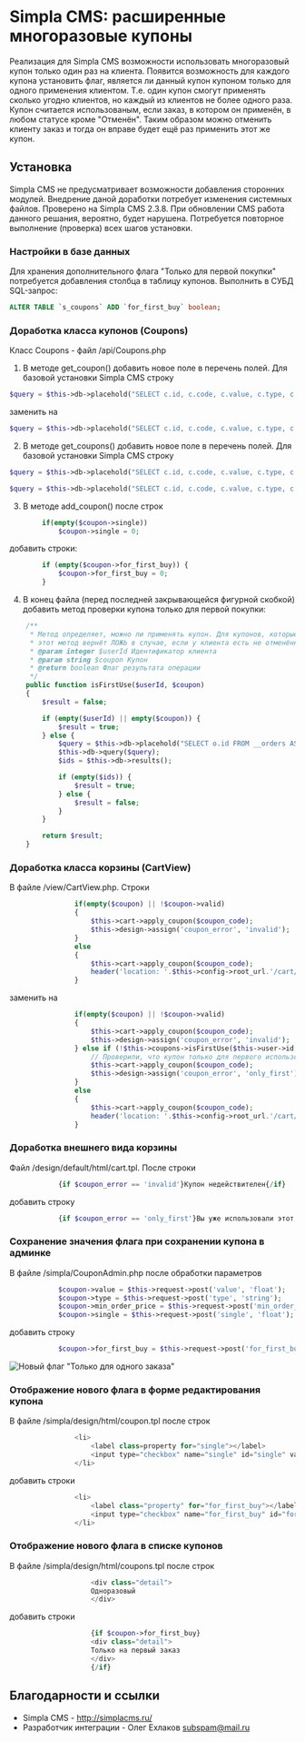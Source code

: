 # Simpla CMS: расширенные многоразовые купоны
Реализация для Simpla CMS возможности использовать многоразовый купон только один раз на клиента. Появится возможность для каждого купона установить флаг, является ли данный купон купоном только для одного применения клиентом. Т.е. один купон смогут применять сколько угодно клиентов, но каждый из клиентов не более одного раза. Купон считается использованым, если заказ, в котором он применён, в любом статусе кроме "Отменён". Таким образом можно отменить клиенту заказ и тогда он вправе будет ещё раз применить этот же купон.

## Установка

Simpla CMS не предусматривает возможности добавления сторонних модулей. Внедрение даной доработки потребует изменения системных файлов. Проверено на Simpla CMS 2.3.8. При обновлении CMS работа данного решания, вероятно, будет нарушена. Потребуется повторное выполнение (проверка) всех шагов установки.

### Настройки в базе данных

Для хранения дополнительного флага "Только для первой покупки" потребуется добавления столбца в таблицу купонов. Выполнить в СУБД SQL-запрос:
```sql
ALTER TABLE `s_coupons` ADD `for_first_buy` boolean;
```

### Доработка класса купонов (Coupons)

Класс Coupons - файл /api/Coupons.php
1. В методе get_coupon() добавить новое поле в перечень полей. Для базовой установки Simpla CMS строку
```php
$query = $this->db->placehold("SELECT c.id, c.code, c.value, c.type, c.expire, min_order_price, c.single, c.usages,
```

заменить на
```php
$query = $this->db->placehold("SELECT c.id, c.code, c.value, c.type, c.expire, min_order_price, c.single, c.usages, c.for_first_buy,
```

2. В методе get_coupons() добавить новое поле в перечень полей. Для базовой установки Simpla CMS строку
```php
$query = $this->db->placehold("SELECT c.id, c.code, c.value, c.type, c.expire, min_order_price, c.single, c.usages,
```
```php
$query = $this->db->placehold("SELECT c.id, c.code, c.value, c.type, c.expire, min_order_price, c.single, c.usages, c.for_first_buy,
```

3. В методе add_coupon() после строк
```php
		if(empty($coupon->single))
			$coupon->single = 0;
```
добавить строки:
```php
		if (empty($coupon->for_first_buy)) {
			$coupon->for_first_buy = 0;
		}
```

4. В конец файла (перед последней закрывающейся фигурной скобкой) добавить метод проверки купона только для первой покупки:
```php
    /**
     * Метод определяет, можно ли применять купон. Для купонов, которые только для однократного использования одним пользователем,
     * этот метод вернёт ЛОЖЬ в случае, если у клиента есть не отменённые заказы с таким купоном
     * @param integer $userId Идентификатор клиента
     * @param string $coupon Купон
     * @return boolean Флаг результата операции
     */
    public function isFirstUse($userId, $coupon)
    {
        $result = false;

        if (empty($userId) || empty($coupon)) {
            $result = true;
        } else {
            $query = $this->db->placehold("SELECT o.id FROM __orders AS o, __coupons AS c WHERE c.for_first_buy=1 AND c.code=? AND c.code=o.coupon_code AND o.user_id=? AND o.status<>3 LIMIT 1", $coupon, intval($userId));
            $this->db->query($query);
            $ids = $this->db->results();

            if (empty($ids)) {
                $result = true;
            } else {
                $result = false;
            }
        }

        return $result;
    }
```

### Доработка класса корзины (CartView)

В файле /view/CartView.php. Строки
```php
				if(empty($coupon) || !$coupon->valid)
				{
		    		$this->cart->apply_coupon($coupon_code);
					$this->design->assign('coupon_error', 'invalid');
				}
				else
				{
					$this->cart->apply_coupon($coupon_code);
					header('location: '.$this->config->root_url.'/cart/');
				}
```

заменить на
```php
				if(empty($coupon) || !$coupon->valid)
				{
		    		$this->cart->apply_coupon($coupon_code);
					$this->design->assign('coupon_error', 'invalid');
                } else if (!$this->coupons->isFirstUse($this->user->id, $coupon_code)) {
                    // Проверили, что купон только для первого использования: проверка не пройдена
                    $this->cart->apply_coupon($coupon_code);
                    $this->design->assign('coupon_error', 'only_first');
                }
				else
				{
					$this->cart->apply_coupon($coupon_code);
					header('location: '.$this->config->root_url.'/cart/');
				}
```

### Доработка внешнего вида корзины

Файл /design/default/html/cart.tpl. После строки
```php
			{if $coupon_error == 'invalid'}Купон недействителен{/if}
```
добавить строку
```php
			{if $coupon_error == 'only_first'}Вы уже использовали этот купон ранее{/if}
```

### Сохранение значения флага при сохранении купона в админке

В файле /simpla/CouponAdmin.php после обработки параметров
```php
			$coupon->value = $this->request->post('value', 'float');			
			$coupon->type = $this->request->post('type', 'string');
			$coupon->min_order_price = $this->request->post('min_order_price', 'float');
			$coupon->single = $this->request->post('single', 'float');
```
добавить строку
```php
			$coupon->for_first_buy = $this->request->post('for_first_buy', 'boolean');
```

![Новый флаг "Только для одного заказа"](https://raw.githubusercontent.com/wiki/XOlegator/simpla-one-time-coupon/coupon_for_first_buy.png)

### Отображение нового флага в форме редактирования купона

В файле /simpla/design/html/coupon.tpl после строк
```php
				<li>
					<label class=property for="single"></label>
					<input type="checkbox" name="single" id="single" value="1" {if $coupon->single==1}checked{/if}> <label for="single">одноразовый</label>					
				</li>
```
добавить строки
```php
				<li>
					<label class="property" for="for_first_buy"></label>
					<input type="checkbox" name="for_first_buy" id="for_first_buy" value="1" {if $coupon->for_first_buy==1}checked{/if}> <label for="for_first_buy">только на первый заказ</label>
				</li>
```

### Отображение нового флага в списке купонов

В файле /simpla/design/html/coupons.tpl после строк
```php
	 				<div class="detail">
	 				Одноразовый
	 				</div>
```
добавить строки
```php
					{if $coupon->for_first_buy}
	 				<div class="detail">
	 				Только на первый заказ
	 				</div>
	 				{/if}
```

## Благодарности и ссылки ##

* Simpla CMS - http://simplacms.ru/
* Разработчик интеграции - Олег Ехлаков <subspam@mail.ru>